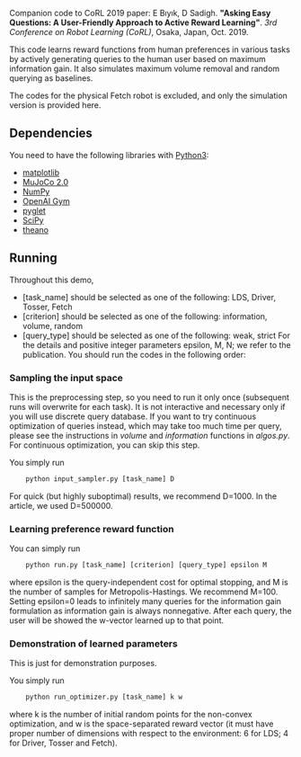 Companion code to CoRL 2019 paper:
E Bıyık, D Sadigh. **"Asking Easy Questions: A User-Friendly Approach to Active Reward Learning"**. *3rd Conference on Robot Learning (CoRL)*, Osaka, Japan, Oct. 2019.

This code learns reward functions from human preferences in various tasks by actively generating queries to the human user based on maximum information gain. It also simulates maximum volume removal and random querying as baselines.

The codes for the physical Fetch robot is excluded, and only the simulation version is provided here.

## Dependencies
You need to have the following libraries with [Python3](http://www.python.org/downloads):
- [matplotlib](http://matplotlib.org/)
- [MuJoCo 2.0](http://www.mujoco.org/index.html)
- [NumPy](http://www.numpy.org/)
- [OpenAI Gym](http://gym.openai.com)
- [pyglet](http://bitbucket.org/pyglet/pyglet/wiki/Home)
- [SciPy](http://www.scipy.org/)
- [theano](http://deeplearning.net/software/theano/)

## Running
Throughout this demo,
- [task_name] should be selected as one of the following: LDS, Driver, Tosser, Fetch
- [criterion] should be selected as one of the following: information, volume, random
- [query_type] should be selected as one of the following: weak, strict
For the details and positive integer parameters epsilon, M, N; we refer to the publication.
You should run the codes in the following order:

### Sampling the input space
This is the preprocessing step, so you need to run it only once (subsequent runs will overwrite for each task). It is not interactive and necessary only if you will use discrete query database. If you want to try continuous optimization of queries instead, which may take too much time per query, please see the instructions in _volume_ and _information_ functions in _algos.py_. For continuous optimization, you can skip this step.

You simply run
```python
	python input_sampler.py [task_name] D
```
For quick (but highly suboptimal) results, we recommend D=1000. In the article, we used D=500000.

### Learning preference reward function
You can simply run
```python
	python run.py [task_name] [criterion] [query_type] epsilon M
```
where epsilon is the query-independent cost for optimal stopping, and M is the number of samples for Metropolis-Hastings. We recommend M=100. Setting epsilon=0 leads to infinitely many queries for the information gain formulation as information gain is always nonnegative.
After each query, the user will be showed the w-vector learned up to that point.

### Demonstration of learned parameters
This is just for demonstration purposes.

You simply run
```python
	python run_optimizer.py [task_name] k w
```
where k is the number of initial random points for the non-convex optimization, and w is the space-separated reward vector (it must have proper number of dimensions with respect to the environment: 6 for LDS; 4 for Driver, Tosser and Fetch).
